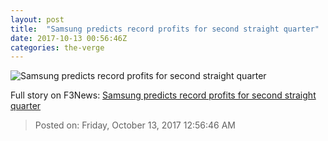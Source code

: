 ```yaml
---
layout: post
title:  "Samsung predicts record profits for second straight quarter"
date: 2017-10-13 00:56:46Z
categories: the-verge
---
```


![Samsung predicts record profits for second straight quarter](https://cdn0.vox-cdn.com/thumbor/Jce3kI3S-D1tkjxLwO-jVCX1knQ=/0x286:2000x1333/fit-in/1200x630/cdn1.vox-cdn.com/uploads/chorus_asset/file/9450777/jbareham_170830_1958_0114.jpg)




Full story on F3News: [Samsung predicts record profits for second straight quarter](http://www.f3nws.com/n/EuNKVJ)

> Posted on: Friday, October 13, 2017 12:56:46 AM
